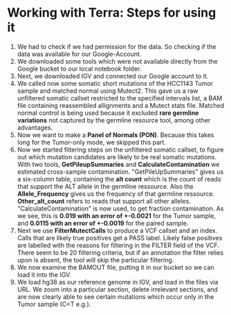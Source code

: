 # Working with Terra: Steps for using it

1. We had to check if we had permission for the data. So checking if the data was available for our Google-Account.
2. We downloaded some tools which were not available directly from the Google bucket to our local notebook folder.
3. Next, we downloaded IGV and connected our Google account to it.
4. We called now some somatic short mutations of the HCC1143 Tumor sample and matched normal using Mutect2. This gave us a raw unfiltered somatic callset restricted to the specified intervals list, a BAM file containing reassembled allignments and a Mutect stats file. Matched normal control is being used because it excluded **rare germline variations** not captured by the germline resource tool, among other advantages.
5. Now we want to make a **Panel of Normals (PON)**. Because this takes long for the Tumor-only mode, we skipped this part.
6. Now we started filtering steps on the unfiltered somatic callset, to figure out which mutation candidates are likely to be real somatic mutations. With two tools, **GetPileupSummaries** and **CalculateContamination** we estimated cross-sample contamination. "GetPileUpSummaries" gives us a six-column table, containing the **alt count** which is the count of reads that support the ALT allele in the germline ressource. Also the **Allele_Frequency** gives us the frequency of that germline ressource. **Other_alt_count** refers to reads that support all other alleles. "CalculateContamination" is now used, to get fraction contamination. As we see, this is **0.019 with an error of +-0.0021** for the Tumor sample, and **0.0115 with an error of +-0.0019** for the paired sample. 
7. Next we use **FilterMutectCalls** to produce a VCF callset and an index. Calls that are likely true positives get a PASS label. Likely false positives are labelled with the reasons for filtering in the FILTER field of the VCF. There seem to be 20 filtering criteria, but if an annotation the filter relies upon is absent, the tool will skip the particular filtering. 
8. We now examine the BAMOUT file, putting it in our bucket so we can load it into the IGV.
9. We load hg38 as our reference genome in IGV, and load in the files via URL. We zoom into a particular section, delete irrelevant sections, and are now clearly able to see certain mutations which occur only in the Tumor sample (C<T e.g.).  
